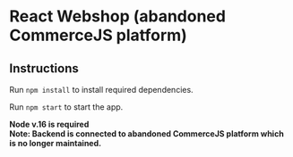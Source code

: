 # React Webshop (abandoned CommerceJS platform)

## Instructions

Run `npm install` to install required dependencies.

Run `npm start` to start the app.

**Node v.16 is required**  
**Note: Backend is connected to abandoned CommerceJS platform which is no longer maintained.**
